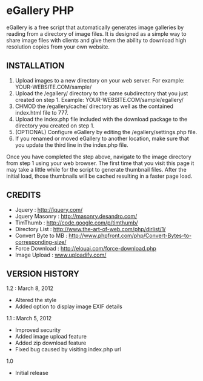 # eGallery PHP
eGallery is a free script that automatically generates image galleries by reading from a directory of image files.
It is designed as a simple way to share image files with clients and give them the ability to download high resolution copies from your own website.

## INSTALLATION

1. Upload images to a new directory on your web server. For example: YOUR-WEBSITE.COM/sample/
2. Upload the /egallery/ directory to the same subdirectory that you just created on step 1. Example: YOUR-WEBSITE.COM/sample/egallery/
3. CHMOD the /egallery/cache/ directory as well as the contained index.html file to 777.
4. Upload the index.php file included with the download package to the directory you created on step 1.
5. (OPTIONAL) Configure eGallery by editing the /egallery/settings.php file.
6. If you renamed or moved eGallery to another location, make sure that you update the third line in the index.php file.

Once you have completed the step above, navigate to the image directory from step 1 using your web browser. The first time that you visit this page it may take a little while for the script to generate thumbnail files. After the initial load, those thumbnails will be cached resulting in a faster page load.

## CREDITS

* Jquery : http://jquery.com/
* Jquery Masonry : http://masonry.desandro.com/
* TimThumb : http://code.google.com/p/timthumb/
* Directory List : http://www.the-art-of-web.com/php/dirlist/1/
* Convert Byte to MB : http://www.phpfront.com/php/Convert-Bytes-to-corresponding-size/
* Force Download : http://elouai.com/force-download.php
* Image Upload : www.uploadify.com/

## VERSION HISTORY

1.2 : March 8, 2012
 - Altered the style
 - Added option to display image EXIF details
 
1.1 : March 5, 2012
 - Improved security
 - Added image upload feature
 - Added zip download feature
 - Fixed bug caused by visiting index.php url
 
1.0 
 - Initial release


 
